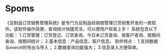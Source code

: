 # Spoms
 《豆制品订货销售管理系统》是专门为豆制品经销商管理订货销售开发的一款软件。该软件操作简便，查询统计快捷灵活，可以使用户轻易上手！ 系统包含以下功能： 1.订货管理：订货登记、订货查询、今日未订货查询、按客户查询、按期间查询、按期间统计； 2.基本信息：产品信息、客户信息。 软件特点： 1.支持数据与execel的导出与导入； 2.数据查询功能强大； 3.信息录入方便简单。 
